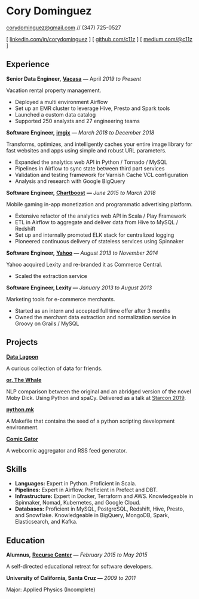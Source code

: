 # Cory Dominguez
corydominguez@gmail.com // (347) 725-0527

[ [linkedin.com/in/corydominguez](https://www.linkedin.com/in/corydominguez) ] [ [github.com/c11z](https://github.com/c11z) ] [ [medium.com/@c11z](https://medium.com/@c11z) ]

## Experience

**Senior Data Engineer,** [**Vacasa**](https://vacasa.com) **—** April *2019 to Present*

Vacation rental property management.

- Deployed a multi environment Airflow
- Set up an EMR cluster to leverage Hive, Presto and Spark tools
- Launched a custom data catalog
- Supported 250 analysts and 27 engineering teams

**Software Engineer,** [**imgix**](https://www.imgix.com/) **—** *March 2018 to December 2018*

Transforms, optimizes, and intelligently caches your entire image library for fast websites and apps using simple and robust URL parameters.

- Expanded the analytics web API in Python / Tornado / MySQL
- Pipelines in Airflow to sync state between third part services 
- Validation and testing framework for Varnish Cache VCL configuration
- Analysis and research with Google BigQuery

**Software Engineer,** [**Chartboost**](https://chartboost.com) **—** *June 2015 to March 2018*

Mobile gaming in-app monetization and programmatic advertising platform.

- Extensive refactor of the analytics web API in Scala / Play Framework
- ETL in Airflow to aggregate and deliver data from Hive to MySQL / Redshift
- Set up and internally promoted ELK stack for centralized logging
- Pioneered continuous delivery of stateless services using Spinnaker

**Software Engineer,** [**Yahoo**](https://commercecentral.luminate.com/) **—** *August 2013 to November 2014*

Yahoo acquired Lexity and re-branded it as Commerce Central. 

- Scaled the extraction service

**Software Engineer, Lexity —** *January 2013 to August 2013*

Marketing tools for e-commerce merchants.

- Started as an intern and accepted full time offer after 3 months
- Owned the merchant data extraction and normalization service in Groovy on Grails / MySQL


## Projects

[**Data Lagoon**](https://github.com/c11z/data-lagoon)

A curious collection of data for friends.

[**or, The Whale**](https://github.com/c11z/or-the-whale)

NLP comparison between the original and an abridged version of the novel Moby Dick. Using Python and spaCy. Delivered as a talk at [Starcon 2019](https://www.youtube.com/watch?v=tyvVk3GLmy8). 

[**python.mk**](https://github.com/c11z/python-mk)

A Makefile that contains the seed of a python scripting development environment.

[**Comic Gator**](https://github.com/c11z/comicgator)

A webcomic aggregator and RSS feed generator.


## Skills
- **Languages:** Expert in Python. Proficient in Scala.
- **Pipelines:** Expert in Airflow. Proficient in Prefect and DBT.
- **Infrastructure:** Expert in Docker, Terraform and AWS. Knowledgeable in Spinnaker, Nomad, Kubernetes, and Google Cloud.
- **Databases:** Proficient in MySQL, PostgreSQL, Redshift, Hive, Presto, and Snowflake. Knowledgeable in BigQuery, MongoDB, Spark, Elasticsearch, and Kafka.


## Education

**Alumnus,** [**Recurse Center**](https://recurse.com) **—** *February 2015 to May 2015*

A self-directed educational retreat for software developers.

**University of California, Santa Cruz —** *2009 to 2011* 

Major: Applied Physics (Incomplete)

